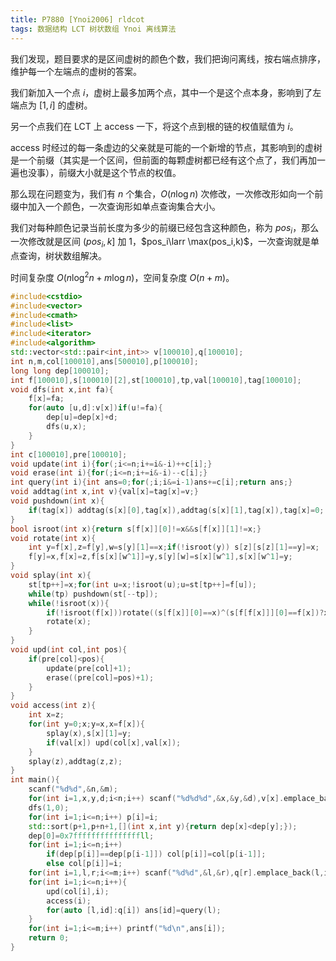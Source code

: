 ```yaml
---
title: P7880 [Ynoi2006] rldcot
tags: 数据结构 LCT 树状数组 Ynoi 离线算法
---
```


我们发现，题目要求的是区间虚树的颜色个数，我们把询问离线，按右端点排序，维护每一个左端点的虚树的答案。

我们新加入一个点 $i$，虚树上最多加两个点，其中一个是这个点本身，影响到了左端点为 $[1,i]$ 的虚树。

另一个点我们在 LCT 上 access 一下，将这个点到根的链的权值赋值为 $i$。

access 时经过的每一条虚边的父亲就是可能的一个新增的节点，其影响到的虚树是一个前缀（其实是一个区间，但前面的每颗虚树都已经有这个点了，我们再加一遍也没事），前缀大小就是这个节点的权值。

那么现在问题变为，我们有 $n$ 个集合，$O(n\log n)$ 次修改，一次修改形如向一个前缀中加入一个颜色，一次查询形如单点查询集合大小。

我们对每种颜色记录当前长度为多少的前缀已经包含这种颜色，称为 $pos_i$，那么一次修改就是区间 $(pos_i,k]$ 加 1，$pos_i\larr \max(pos_i,k)$，一次查询就是单点查询，树状数组解决。 

时间复杂度 $O(n\log^2n+m\log n)$，空间复杂度 $O(n+m)$。

```cpp
#include<cstdio>
#include<vector>
#include<cmath>
#include<list>
#include<iterator>
#include<algorithm>
std::vector<std::pair<int,int>> v[100010],q[100010];
int n,m,col[100010],ans[500010],p[100010];
long long dep[100010];
int f[100010],s[100010][2],st[100010],tp,val[100010],tag[100010];
void dfs(int x,int fa){
	f[x]=fa;
	for(auto [u,d]:v[x])if(u!=fa){
		dep[u]=dep[x]+d;
		dfs(u,x);
	}
}
int c[100010],pre[100010];
void update(int i){for(;i<=n;i+=i&-i)++c[i];}
void erase(int i){for(;i<=n;i+=i&-i)--c[i];}
int query(int i){int ans=0;for(;i;i&=i-1)ans+=c[i];return ans;}
void addtag(int x,int v){val[x]=tag[x]=v;}
void pushdown(int x){
	if(tag[x]) addtag(s[x][0],tag[x]),addtag(s[x][1],tag[x]),tag[x]=0;
}
bool isroot(int x){return s[f[x]][0]!=x&&s[f[x]][1]!=x;}
void rotate(int x){
	int y=f[x],z=f[y],w=s[y][1]==x;if(!isroot(y)) s[z][s[z][1]==y]=x;
	f[y]=x,f[x]=z,f[s[x][w^1]]=y,s[y][w]=s[x][w^1],s[x][w^1]=y;
}
void splay(int x){
	st[tp++]=x;for(int u=x;!isroot(u);u=st[tp++]=f[u]);
	while(tp) pushdown(st[--tp]);
	while(!isroot(x)){
		if(!isroot(f[x]))rotate((s[f[x]][0]==x)^(s[f[f[x]]][0]==f[x])?x:f[x]);
		rotate(x);
	}
}
void upd(int col,int pos){
	if(pre[col]<pos){
		update(pre[col]+1);
		erase((pre[col]=pos)+1);
	}
}
void access(int z){
	int x=z;
	for(int y=0;x;y=x,x=f[x]){
		splay(x),s[x][1]=y;
		if(val[x]) upd(col[x],val[x]);
	}
	splay(z),addtag(z,z);
}
int main(){
	scanf("%d%d",&n,&m);
	for(int i=1,x,y,d;i<n;i++) scanf("%d%d%d",&x,&y,&d),v[x].emplace_back(y,d),v[y].emplace_back(x,d);
	dfs(1,0);
	for(int i=1;i<=n;i++) p[i]=i;
	std::sort(p+1,p+n+1,[](int x,int y){return dep[x]<dep[y];});
	dep[0]=0x7fffffffffffffffll;
	for(int i=1;i<=n;i++)
		if(dep[p[i]]==dep[p[i-1]]) col[p[i]]=col[p[i-1]];
		else col[p[i]]=i;
	for(int i=1,l,r;i<=m;i++) scanf("%d%d",&l,&r),q[r].emplace_back(l,i); 
	for(int i=1;i<=n;i++){
		upd(col[i],i);
		access(i);
		for(auto [l,id]:q[i]) ans[id]=query(l);
	}
	for(int i=1;i<=m;i++) printf("%d\n",ans[i]);
	return 0;
}
```

